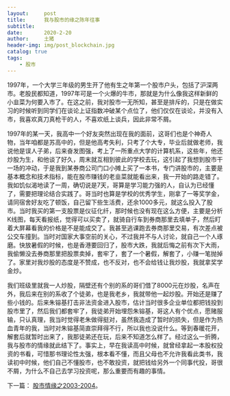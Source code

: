 ```yaml
---
layout:     post
title:      我与股市的缘之陈年往事
subtitle:   
date:       2020-2-20
author:     土猪
header-img: img/post_blockchain.jpg
catalog: true
tags:
    - 股市
---
```



1997年，一个大学三年级的男生开了他有生之年第一个股市户头，包括了沪深两市。老股民都知道，1997年可是一个火爆的牛市，那就是为什么像我这样新鲜的小韭菜为何要入市了。在这之前，我对股市一无所知，甚至是排斥的，只是在做实习的时候听到同学们在谈论上证指数冲破某个点位了，他们仅仅在谈论，并没有入市，我喜欢真刀真枪干的人，不喜欢纸上谈兵，因此非常不屑。

1997年的某一天，我高中一个好友突然出现在我的面前，这哥们也是个神奇人物，当年咱都是苏高中的，但是他高考失利，只考了个大专，毕业后就做老师，我说他是误人子弟，后来奋发图强，考上了一所重点大学的计算机系，这些年，他还炒股为生，和他谈了好久，周末就互相到彼此的学校去玩，这引起了我想到股市干一场的冲动，于是我到某券商公司门口小摊上买了一本书，专门讲股市的，主要是基本概念和技术指标，能在股市赚钱的老韭菜就能看出来，我一开始的路走错了。我如饥似渴地读了一周，确切说是7天，哥算是学习能力强的人，自认为已经懂了，需要把理论结合实践了。哥当时也算是学校的优秀学生，刚拿了一等奖学金，请同宿舍好友吃了顿饭，自己留下些生活费，还余1000多元，就这么投入了股市。当时我买的第一支股票是仪征化纤，那时候也没有现在这么方便，主要是分析K线图，每天看报纸，觉得可以买卖了，就骑自行车到券商那里去填单子，然后盯着大屏幕看我的价格是不是能成交了。我甚至逃课跑去券商那里交易，有次差点被公交车撞到。当时对国家大事空前的关心，不过我并不与人讨论，就自己一个人琢磨。快放暑假的时候，也是香港要回归了，股市大跌，我就后悔之前有次下大雨，我偷懒没去券商那里把股票卖掉，套牢了，套了一个暑假，解套了，小赚一笔抛掉了。家里对我炒股的态度是不赞成，也不反对，也不会给钱让我炒股，我就拿奖学金炒。

我们班级里就我一人炒股，隔壁还有个别的系的哥们借了8000元在炒股，名声在外，我后来在别的系收了个徒弟，也是我老乡，我就带他一起炒股。开始还是赚了些小钱的。后来朱镕基打击非法资金进入股市，估计当时很多企业单位都把钱投到股市里了，然后我们都套牢了，我徒弟开始埋怨朱镕基，哥这人有个优点，愿赌服输，只认真理，我当时觉得老朱做得挺对，虽然我造成了暂时的损失，但是作为热血青年的我，当时对朱镕基简直崇拜得不行，所以我也没说什么。等到春暖花开，解套后就暂时出来了，我那徒弟还在玩，后来不知道怎么样了。经过这么一折腾，我与股市的情缘就此结下了。事实上，早在我读高中时候，就曾经拿起一本股权投资的书看，可惜那书理论性太强，根本看不懂，而且父母也不允许我看此类书，我读初中时候，他们自己不懂股市，也不敢投资，就把钱给另外一个同事代投，哥很不屑，为什么不自己去学习投资呢，那么重要而有趣的事情。


下一篇： [股市情缘之2003-2004](http://livinginau.life/2017/12/07/%E6%88%91%E4%B8%8E%E8%82%A1%E5%B8%82%E7%9A%84%E7%BC%98%E4%B9%8B2003-2004/)。